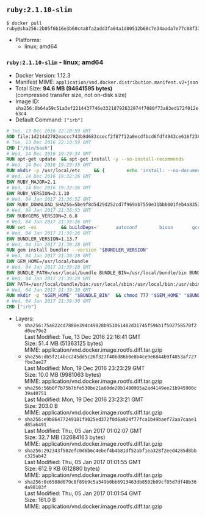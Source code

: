 ## `ruby:2.1.10-slim`

```console
$ docker pull ruby@sha256:2b05f6b16e3b60c4a8fa2add3fa04a1d80512b68c7e34aada7e77c08f37d141a
```

-	Platforms:
	-	linux; amd64

### `ruby:2.1.10-slim` - linux; amd64

-	Docker Version: 1.12.3
-	Manifest MIME: `application/vnd.docker.distribution.manifest.v2+json`
-	Total Size: **94.6 MB (94641595 bytes)**  
	(compressed transfer size, not on-disk size)
-	Image ID: `sha256:0b64a59c51a3ef2214437746e33218792632974f7080f73a83ed172f012e63c4`
-	Default Command: `["irb"]`

```dockerfile
# Tue, 13 Dec 2016 22:10:59 GMT
ADD file:1d214d2782eaccc743b8d683ccecf2f87f12a0ecdfbcd6fdf4943ce616f23870 in / 
# Tue, 13 Dec 2016 22:10:59 GMT
CMD ["/bin/bash"]
# Wed, 14 Dec 2016 19:29:34 GMT
RUN apt-get update 	&& apt-get install -y --no-install-recommends 		bzip2 		ca-certificates 		libffi-dev 		libgdbm3 		libssl-dev 		libyaml-dev 		procps 		zlib1g-dev 	&& rm -rf /var/lib/apt/lists/*
# Wed, 14 Dec 2016 19:29:35 GMT
RUN mkdir -p /usr/local/etc 	&& { 		echo 'install: --no-document'; 		echo 'update: --no-document'; 	} >> /usr/local/etc/gemrc
# Wed, 14 Dec 2016 19:32:26 GMT
ENV RUBY_MAJOR=2.1
# Wed, 14 Dec 2016 19:32:26 GMT
ENV RUBY_VERSION=2.1.10
# Wed, 04 Jan 2017 21:36:52 GMT
ENV RUBY_DOWNLOAD_SHA256=5be9f8d5d29d252cd7f969ab7550e31bbb001feb4a83532301c0dd3b5006e148
# Wed, 04 Jan 2017 21:36:53 GMT
ENV RUBYGEMS_VERSION=2.6.8
# Wed, 04 Jan 2017 21:39:26 GMT
RUN set -ex 		&& buildDeps=' 		autoconf 		bison 		gcc 		libbz2-dev 		libgdbm-dev 		libglib2.0-dev 		libncurses-dev 		libreadline-dev 		libxml2-dev 		libxslt-dev 		make 		ruby 		wget 		xz-utils 	' 	&& apt-get update 	&& apt-get install -y --no-install-recommends $buildDeps 	&& rm -rf /var/lib/apt/lists/* 		&& wget -O ruby.tar.xz "https://cache.ruby-lang.org/pub/ruby/${RUBY_MAJOR%-rc}/ruby-$RUBY_VERSION.tar.xz" 	&& echo "$RUBY_DOWNLOAD_SHA256 *ruby.tar.xz" | sha256sum -c - 		&& mkdir -p /usr/src/ruby 	&& tar -xJf ruby.tar.xz -C /usr/src/ruby --strip-components=1 	&& rm ruby.tar.xz 		&& cd /usr/src/ruby 		&& { 		echo '#define ENABLE_PATH_CHECK 0'; 		echo; 		cat file.c; 	} > file.c.new 	&& mv file.c.new file.c 		&& autoconf 	&& ./configure --disable-install-doc --enable-shared 	&& make -j"$(nproc)" 	&& make install 		&& apt-get purge -y --auto-remove $buildDeps 	&& cd / 	&& rm -r /usr/src/ruby 		&& gem update --system "$RUBYGEMS_VERSION"
# Wed, 04 Jan 2017 21:39:26 GMT
ENV BUNDLER_VERSION=1.13.7
# Wed, 04 Jan 2017 21:39:28 GMT
RUN gem install bundler --version "$BUNDLER_VERSION"
# Wed, 04 Jan 2017 21:39:28 GMT
ENV GEM_HOME=/usr/local/bundle
# Wed, 04 Jan 2017 21:39:28 GMT
ENV BUNDLE_PATH=/usr/local/bundle BUNDLE_BIN=/usr/local/bundle/bin BUNDLE_SILENCE_ROOT_WARNING=1 BUNDLE_APP_CONFIG=/usr/local/bundle
# Wed, 04 Jan 2017 21:39:29 GMT
ENV PATH=/usr/local/bundle/bin:/usr/local/sbin:/usr/local/bin:/usr/sbin:/usr/bin:/sbin:/bin
# Wed, 04 Jan 2017 21:39:30 GMT
RUN mkdir -p "$GEM_HOME" "$BUNDLE_BIN" 	&& chmod 777 "$GEM_HOME" "$BUNDLE_BIN"
# Wed, 04 Jan 2017 21:39:30 GMT
CMD ["irb"]
```

-	Layers:
	-	`sha256:75a822cd7888e394c49828b951061402d31745f596b1f502758570f2d0ee79e2`  
		Last Modified: Tue, 13 Dec 2016 22:16:41 GMT  
		Size: 51.4 MB (51363125 bytes)  
		MIME: application/vnd.docker.image.rootfs.diff.tar.gzip
	-	`sha256:db5f214bcc245dd5c26f327f40bd86b0e8b4ce9e6844b9f4853af727fbe3ae27`  
		Last Modified: Mon, 19 Dec 2016 23:23:29 GMT  
		Size: 10.0 MB (9981063 bytes)  
		MIME: application/vnd.docker.image.rootfs.diff.tar.gzip
	-	`sha256:56b0f7b75b7bfe530be21a60de20b1480905a2ad4149ee21b945900c39a40751`  
		Last Modified: Mon, 19 Dec 2016 23:23:21 GMT  
		Size: 203.0 B  
		MIME: application/vnd.docker.image.rootfs.diff.tar.gzip
	-	`sha256:e9b86477249181f9025ed372f0d6a924f77fca1b49baef72aa7caae1d85a6491`  
		Last Modified: Thu, 05 Jan 2017 01:02:07 GMT  
		Size: 32.7 MB (32684163 bytes)  
		MIME: application/vnd.docker.image.rootfs.diff.tar.gzip
	-	`sha256:292343f502efc0d6b6c4ebef4b4b81df52abf1ea328f2eed4285d8bbc325ab42`  
		Last Modified: Thu, 05 Jan 2017 01:01:55 GMT  
		Size: 612.9 KB (612880 bytes)  
		MIME: application/vnd.docker.image.rootfs.diff.tar.gzip
	-	`sha256:0c6508d079c8f89b9c5a349b0bb6913463db8502b09cf85d7df48b364a98183f`  
		Last Modified: Thu, 05 Jan 2017 01:01:54 GMT  
		Size: 161.0 B  
		MIME: application/vnd.docker.image.rootfs.diff.tar.gzip
